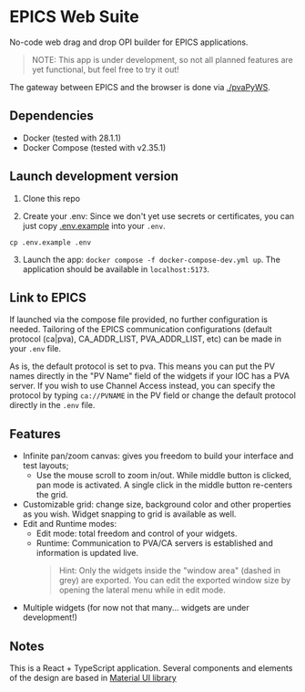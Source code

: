 # EPICS Web Suite

No-code web drag and drop OPI builder for EPICS applications.

> NOTE: This app is under development, so not all planned features are yet functional, but feel free to try it out!

The gateway between EPICS and the browser is done via [./pvaPyWS](./pvaPyWS).

## Dependencies

- Docker (tested with 28.1.1)
- Docker Compose (tested with v2.35.1)

## Launch development version

1. Clone this repo

2. Create your .env: Since we don't yet use secrets or certificates, you can just copy [.env.example](./.env.example) into your `.env`.

```
cp .env.example .env
```

3. Launch the app: `docker compose -f docker-compose-dev.yml up`. The application should be available in `localhost:5173`.

## Link to EPICS

If launched via the compose file provided, no further configuration is needed. Tailoring of the EPICS communication configurations (default protocol (ca|pva), CA_ADDR_LIST, PVA_ADDR_LIST, etc) can be made in your `.env` file.

As is, the default protocol is set to pva. This means you can put the PV names directly in the "PV Name" field of the widgets if your IOC has a PVA server.
If you wish to use Channel Access instead, you can specify the protocol by typing `ca://PVNAME` in the PV field or change the default protocol directly in the `.env` file.

## Features

- Infinite pan/zoom canvas: gives you freedom to build your interface and test layouts;
  - Use the mouse scroll to zoom in/out. While middle button is clicked, pan mode is activated. A single click in the middle button re-centers the grid.
- Customizable grid: change size, background color and other properties as you wish. Widget snapping to grid is available as well.
- Edit and Runtime modes:
  - Edit mode: total freedom and control of your widgets.
  - Runtime: Communication to PVA/CA servers is established and information is updated live.
    > Hint: Only the widgets inside the "window area" (dashed in grey) are exported. You can edit the exported window size by opening the lateral menu while in edit mode.
- Multiple widgets (for now not that many... widgets are under development!)

## Notes

This is a React + TypeScript application. Several components and elements of the design are based in [Material UI library](https://mui.com/material-ui/)
